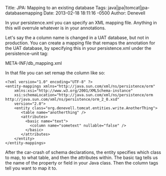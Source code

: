Title: JPA: Mapping to an existing database
Tags: java|jpa|tomcat|jpa-databasemapping
Date: 2013-02-18 18:11:16 -0500 
Author: Denevell


In your persistence.xml you can specify an XML mapping file. Anything in this will overrule whatever is in your annotations.

Let's say the a column name is changed in a UAT database, but not in production. You can create a mapping file that remaps the annotation for the UAT database, by specifying this in your persistence.xml under the persistence-unit tag:

   <mapping-file>META-INF/db_mapping.xml</mapping-file>

In that file you can set remap the column like so:

    <?xml version="1.0" encoding="UTF-8" ?>
    <entity-mappings xmlns="http://java.sun.com/xml/ns/persistence/orm"
        xmlns:xsi="http://www.w3.org/2001/XMLSchema-instance"
        xsi:schemaLocation="http://java.sun.com/xml/ns/persistence/orm    http://java.sun.com/xml/ns/persistence/orm_2_0.xsd"
        version="2.0">
        <entity class="org.denevell.tomcat.entities.write.AnotherThing">
           <table name="anotherthing" />
           <attributes>
             <basic name="text">
               <column name="sometext" nullable="false" />
             </basic>
           </attributes>
        </entity>
    </entity-mappings>

After the car-crash of schema declarations, the entity specifies which class to map, to what table, and then the attributes within. The basic tag tells us the name of the property or field in your Java class. Then the column tags tell you want to map it to.
